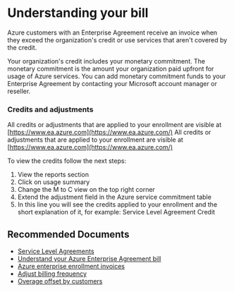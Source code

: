 <properties
	pageTitle="Understanding your bill"
	description="Providing users with information about understanding bill"
	infoBubbleText=""
	service="microsoft.azure"
	resource="azure.allservices"
  authors="irinakolontaev1"
	ms.author="baolcsva"
	displayOrder=""
	articleId="4ee0ec91-4c5b-4028-8f4a-d3f06c33d3b8"
	diagnosticScenario=""
	selfHelpType="generic"
	supportTopicIds="32615277"
	resourceTags=""
	productPesIds="16666"
	cloudEnvironments="public"
/>

# Understanding your bill

Azure customers with an Enterprise Agreement receive an invoice when they exceed the organization's credit or use services that aren't covered by the credit.

Your organization's credit includes your monetary commitment. The monetary commitment is the amount your organization paid upfront for usage of Azure services. You can add monetary commitment funds to your Enterprise Agreement by contacting your Microsoft account manager or reseller.

### Credits and adjustments

All credits or adjustments that are applied to your enrollment are visible at [https://www.ea.azure.com](https://www.ea.azure.com/) All credits or adjustments that are applied to your enrollment are visible at [https://www.ea.azure.com](https://www.ea.azure.com/)

To view the credits follow the next steps:

1. View the reports section
1. Click on usage summary
1. Change the M to C view on the top right corner
1. Extend the adjustment field in the Azure service commitment table
1. In this line you will see the credits applied to your enrollment and the short explanation of it, for example: Service Level Agreement Credit

## **Recommended Documents**

- [Service Level Agreements](https://azure.microsoft.com/support/legal/sla/)
- [Understand your Azure Enterprise Agreement bill](https://docs.microsoft.com/azure/billing/billing-understand-your-bill-ea)
- [Azure enterprise enrollment invoices](https://docs.microsoft.com/azure/billing/billing-ea-portal-enrollment-invoices)
- [Adjust billing frequency](https://docs.microsoft.com/azure/billing/billing-ea-portal-enrollment-invoices#adjust-billing-frequency)
- [Overage offset by customers](https://docs.microsoft.com/azure/billing/billing-ea-portal-enrollment-invoices#overage-offset-by-customers)
